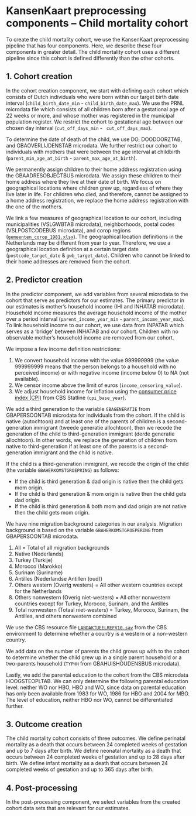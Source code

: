 # KansenKaart preprocessing components – Child mortality cohort
To create the child mortality cohort, we use the KansenKaart preprocessing pipeline that has four components. Here, we describe these four components in greater detail. The child mortality cohort uses a different pipeline since this cohort is defined differently than the other cohorts. 


## 1. Cohort creation
In the cohort creation component, we start with defining each cohort which consists of Dutch individuals who were born within our target birth date interval (`child_birth_date_min` - `child_birth_date_max`). We use the PRNL microdata file which consists of all children born after a gestational age of 22 weeks or more, and whose mother was registered in the municipal population register. We restrict the cohort to gestational age between our chosen day interval (`cut_off_days_min` - ` cut_off_days_max`). 

To determine the date of death of the child, we use DO, DOODOORZTAB, and GBAOVERLIJDENSTAB microdata. We further restrict our cohort to individuals with mothers that were between the age interval at childbirth (`parent_min_age_at_birth` - `parent_max_age_at_birth`). 

We permanently assign children to their home address registration using the GBAADRESOBJECTBUS microdata. We assign these children to their home address where they live at their date of birth. We focus on geographical locations where children grew up, regardless of where they live later in life. For children who died, and therefore, cannot be assigned to a home address registration, we replace the home address registration with the one of the mothers. 

We link a few measures of geographical location to our cohort, including municipalities (VSLGWBTAB microdata), neighborhoods, postal codes (VSLPOSTCODEBUS microdata), and corop regions ([`gemeenten_corop_1981.xlsx`]( https://github.com/sodascience/kansenkaart_preprocessing/blob/cbs_updated/resources/gemeenten_corop_1981.xlsx)). The geographical location definitions in the Netherlands may be different from year to year. Therefore, we use a geographical location definition at a certain target date (`postcode_target_date` & `gwb_target_date`). Children who cannot be linked to their home addresses are removed from the cohort.


## 2. Predictor creation
In the predictor component, we add variables from several microdata to the cohort that serve as predictors for our estimates. The primary predictor in our estimates is mother’s household income (IHI and INHATAB microdata).  Household income measures the average household income of the mother over a period interval (`parent_income_year_min` - `parent_income_year_max`). To link household income to our cohort, we use data from INPATAB which serves as a ‘bridge’ between INHATAB and our cohort. Children with no observable mother’s household income are removed from our cohort.

We impose a few income definition restrictions: 
1. We convert household income with the value 999999999 (the value 999999999 means that the person belongs to a household with no perceived income) or with negative income (income below 0) to NA (not available).
2. We censor income above the limit of euros (`income_censoring_value`).
3. We adjust household income for inflation using the [consumer price index (CPI)]( https://github.com/sodascience/kansenkaart_preprocessing/blob/cbs_updated/resources/Consumentenprijzen__prijsindex_2015_100_07012021_123946.csv) from CBS Statline (`cpi_base_year`). 

We add a third generation to the variable `GBAGENERATIE` from GBAPERSOONTAB microdata for individuals from the cohort. If the child is native (autochtoon) and at least one of the parents of children is a second-generation immigrant (tweede generatie allochtoon), then we recode the generation of the child to third-generation immigrant (derde generatie allochtoon). In other words, we replace the generation of children from native to third-generation if at least one of the parents is a second-generation immigrant and the child is native.

If the child is a third-generation immigrant, we recode the origin of the child (the variable `GBAHERKOMSTGROEPRING`) as follows:
- If the child is third generation & dad origin is native then the child gets mom origin.
- If the child is third generation & mom origin is native then the child gets dad origin.
- If the child is third generation & both mom and dad origin are not native then the child gets mom origin.

We have nine migration background categories in our analysis. Migration background is based on the variable `GBAHERKOMSTGROEPERING` from GBAPERSOONTAB microdata. 
1. All = Total of all migration backgrounds
2. Native (Nederlands)
3. Turkey (Turkije)
4. Morocco (Marokko)
5. Surinam (Suriname)
6. Antilles (Nederlandse Antillen (oud))
7. Others western (Overig westers) = All other western countries except for the Netherlands
8. Others nonwestern (Overig niet-westers) = All other nonwestern countries except for Turkey, Morocco, Surinam, and the Antilles
9. Total nonwestern (Totaal niet-westers) = Turkey, Morocco, Surinam, the Antilles, and others nonwestern combined

We use the CBS resource file [`LANDAKTUEELREFV10.sav`]( https://github.com/sodascience/kansenkaart_preprocessing/blob/cbs_updated/resources/LANDAKTUEELREF10.sav) from the CBS environment to determine whether a country is a western or a non-western country.

We add data on the number of parents the child grows up with to the cohort to determine whether the child grew up in a single parent household or a two-parents household (`TYPHH` from GBAHUISHOUDENSBUS microdata). 

Lastly, we add the parental education to the cohort from the CBS microdata HOOGSTEOPLTAB. We can only determine the following parental education level: neither WO nor HBO, HBO and WO, since data on parental education has only been available from 1983 for WO, 1986 for HBO and 2004 for MBO. The level of education, neither HBO nor WO, cannot be differentiated further.


## 3. Outcome creation
The child mortality cohort consists of three outcomes. We define perinatal mortality as a death that occurs between 24 completed weeks of gestation and up to 7 days after birth. We define neonatal mortality as a death that occurs between 24 completed weeks of gestation and up to 28 days after birth. We define infant mortality as a death that occurs between 24 completed weeks of gestation and up to 365 days after birth.
 

## 4. Post-processing
In the post-processing component, we select variables from the created cohort data sets that are relevant for our estimates.
